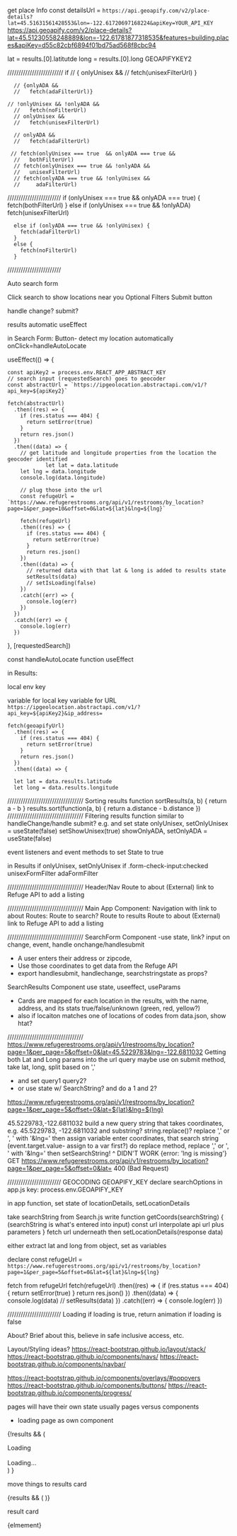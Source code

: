 get place Info
const detailsUrl = `https://api.geoapify.com/v2/place-details?lat=45.51631561428553&lon=-122.61720697168224&apiKey=YOUR_API_KEY`
https://api.geoapify.com/v2/place-details?lat=45.51230558248889&lon=-122.61781877318535&features=building.places&apiKey=d55c82cbf6894f01bd75ad568f8cbc94

lat = results.[0].latitutde
long = results.[0].long
GEOAPIFYKEY2


/////////////////////////
if 
      // { onlyUnisex && 
      //   fetch(unisexFilterUrl) }

      // {onlyADA &&
      //   fetch(adaFilterUrl)}

    // !onlyUnisex && !onlyADA &&
      //   fetch(noFilterUrl)    
      // onlyUnisex && 
      //   fetch(unisexFilterUrl)

      // onlyADA &&
      //   fetch(adaFilterUrl)
      
     // fetch(onlyUnisex === true  && onlyADA === true &&
      //   bothFilterUrl)
      // fetch(onlyUnisex === true && !onlyADA && 
      //   unisexFilterUrl)
      // fetch(onlyADA === true && !onlyUnisex &&
      //     adaFilterUrl)
////////////////////////
      if (onlyUnisex === true  && onlyADA === true) {
        fetch(bothFilterUrl)
      }
    else if (onlyUnisex === true && !onlyADA) 
        fetch(unisexFilterUrl)

      else if (onlyADA === true && !onlyUnisex) {
        fetch(adaFilterUrl)
      }
      else {
        fetch(noFilterUrl)
      }
 ////////////////////////     

Auto search form

Click search to show locations near you
Optional Filters
Submit button

handle change?
submit? 

results automatic
useEffect

in Search Form:
Button- detect my location automatically
onClick=handleAutoLocate

  useEffect(() => {
  
    const apiKey2 = process.env.REACT_APP_ABSTRACT_KEY
    // search input (requestedSearch) goes to geocoder 
    const abstractUrl = `https://ipgeolocation.abstractapi.com/v1/?api_key=${apiKey2}`

    fetch(abstractUrl)
      .then((res) => {
        if (res.status === 404) {
          return setError(true)
        }
        return res.json()
      })
      .then((data) => {
        // get latitude and longitude properties from the location the geocoder identified
                let lat = data.latitude
        let lng = data.longitude 
        console.log(data.longitude)

        // plug those into the url
        const refugeUrl = `https://www.refugerestrooms.org/api/v1/restrooms/by_location?page=1&per_page=10&offset=0&lat=${lat}&lng=${lng}`

        fetch(refugeUrl)
        .then((res) => {
          if (res.status === 404) {
            return setError(true)
          }
          return res.json()
        })
        .then((data) => {
          // returned data with that lat & long is added to results state
          setResults(data)  
          // setIsLoading(false)
        })
        .catch((err) => {
          console.log(err)
        })
      })
      .catch((err) => {
        console.log(err)
      })
}, [requestedSearch])

const handleAutoLocate function 
  useEffect

in Results:

local env key

variable for local key
variable for URL
`https://ipgeolocation.abstractapi.com/v1/?api_key=${apiKey2}&ip_address=`

    fetch(geoapifyUrl)
      .then((res) => {
        if (res.status === 404) {
          return setError(true)
        }
        return res.json()
      })
      .then((data) => {

      let lat = data.results.latitude
      let long = data.results.longitude

//////////////////////////////////
Sorting results
function sortResults(a, b) {
    return a - b
  }
results.sort(function(a, b) {
  return a.distance - b.distance
})
//////////////////////////////////
Filtering results
function similar to handleChange/handle submit?
e.g. 
and set state onlyUnisex, setOnlyUnisex = useState(false)
setShowUnisex(true)
showOnlyADA, setOnlyADA = useState(false)

event listeners and event methods to set State to true

in Results
if onlyUnisex, setOnlyUnisex
if .form-check-input:checked
unisexFormFilter
adaFormFilter


//////////////////////////////////
Header/Nav
Route to about
(External) link to Refuge API to add a listing

//////////////////////////////////
Main App Component:
Navigation with link to about
Routes:
Route to search?
Route to results
Route to about
(External) link to Refuge API to add a listing

//////////////////////////////////
SearchForm Component
-use state, link?
input on change, event, handle onchange/handlesubmit
- A user enters their address or zipcode, 
- Use those coordinates to get data from the Refuge API
- export handlesubmit, handlechange, searchstringstate as props?

SearchResults Component
use state, useeffect, useParams
- Cards are mapped for each location in the results, with the name, address, and its stats true/false/unknown (green, red, yellow?)
- also if locaiton matches one of locations of codes from data.json, show htat? 

//////////////////////////////////
https://www.refugerestrooms.org/api/v1/restrooms/by_location?page=1&per_page=5&offset=0&lat=45.5229783&lng=-122.6811032
Getting both Lat and Long params into the url query
maybe use on submit method, take lat, long, split based on ',' 
- and set query1 query2?
- or use state w/ SearchString? and do a 1 and 2?

https://www.refugerestrooms.org/api/v1/restrooms/by_location?page=1&per_page=5&offset=0&lat=${lat}&lng=${lng}

45.5229783,-122.6811032
build a new query string that takes coordinates, e.g.
45.5229783, -122.6811032
and 
substring?
string.replace()?
replace ',' or ', '
with '&lng='
then 
assign variable
enter coordinates, 
that search string (event.target.value- assign to a var first?) do replace method, replace ',' or ', '
with '&lng='
then setSearchString!
^ DIDN'T WORK
{error: 'lng is missing'}
GET https://www.refugerestrooms.org/api/v1/restrooms/by_location?page=1&per_page=5&offset=0&lat= 400 (Bad Request)



////////////////////////
GEOCODING
GEOAPIFY_KEY
declare searchOptions in app.js
key: process.env.GEOAPIFY_KEY

in app function, 
set state of locationDetails, setLocationDetails

take searchString from Search.js
write function getCoords(searchString) {
  (searchString is what's entered into input) 
  const url 
  interpolate api url plus parameters 
}
fetch url underneath
then setLocationDetails(response data)

either extract lat and long from object, set as variables 

declare
const refugeUrl = `https://www.refugerestrooms.org/api/v1/restrooms/by_location?page=1&per_page=5&offset=0&lat=${lat}&lng=${lng}`

fetch from refugeUrl
fetch(refugeUrl)
    .then((res) => {
      if (res.status === 404) {
        return setError(true)
      }
      return res.json()
    })
    .then((data) => {
      console.log(data)
      // setResults(data)
    })
    .catch((err) => {
      console.log(err)
    })



////////////////////////
Loading 
if loading is true, return animation
if loading is false

About?
Brief about this, believe in safe inclusive access, etc. 

Layout/Styling ideas?
https://react-bootstrap.github.io/layout/stack/
https://react-bootstrap.github.io/components/navs/
https://react-bootstrap.github.io/components/navbar/ 

https://react-bootstrap.github.io/components/overlays/#popovers
https://react-bootstrap.github.io/components/buttons/
https://react-bootstrap.github.io/components/progress/


pages will have their own state usually
pages versus components




- loading page as own component

{!results && (
  <div className='loading'>
    Loading
    <Spinner animation="border" role="status">
      <br></br>
      <span className="visually-hidden">Loading...</span>
    </Spinner>
    </div>
)
}

move things to results card

{results && (
    <ResultsCard 
        listings={listings}
      />
)}

result card

{elmement}